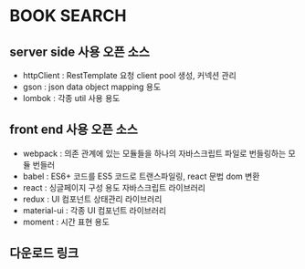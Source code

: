 # BOOK SEARCH

## server side 사용 오픈 소스
- httpClient : RestTemplate 요청 client pool 생성, 커넥션 관리
- gson : json data object mapping 용도
- lombok : 각종 util 사용 용도

## front end 사용 오픈 소스
- webpack : 의존 관계에 있는 모듈들을 하나의 자바스크립트 파일로 번들링하는 모듈 번들러
- babel : ES6+ 코드를 ES5 코드로 트랜스파일링, react 문법 dom 변환
- react : 싱글페이지 구성 용도 자바스크립트 라이브러리
- redux : UI 컴포넌트 상태관리 라이브러리
- material-ui : 각종 UI 컴포넌트 라이브러리
- moment : 시간 표현 용도

## 다운로드 링크




